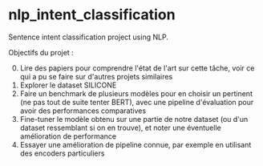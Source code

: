 # nlp_intent_classification
Sentence intent classification project using NLP.


Objectifs du projet :

0. Lire des papiers pour comprendre l'état de l'art sur cette tâche, voir ce qui a pu se faire sur d'autres projets similaires
1. Explorer le dataset SILICONE
2. Faire un benchmark de plusieurs modèles pour en choisir un pertinent (ne pas tout de suite tenter BERT), avec une pipeline d'évaluation pour avoir des performances comparatives
3. Fine-tuner le modèle obtenu sur une partie de notre dataset (ou d'un dataset ressemblant si on en trouve), et noter une éventuelle amélioration de performance
4. Essayer une amélioration de pipeline connue, par exemple en utilisant des encoders particuliers


